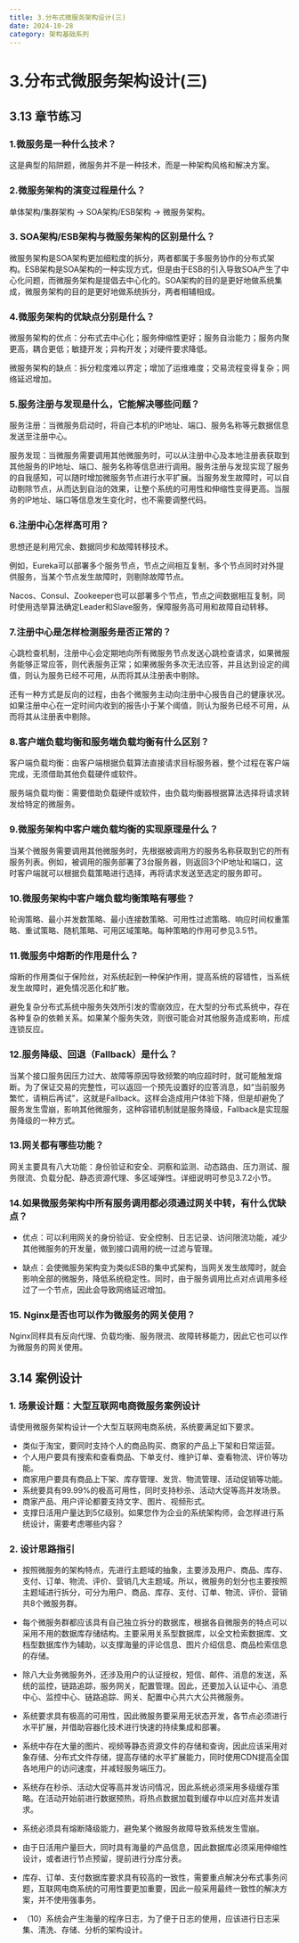 ```yaml
---
title: 3.分布式微服务架构设计(三)
date: 2024-10-28
category: 架构基础系列
---
```


# 3.分布式微服务架构设计(三)

## 3.13 章节练习

### 1.微服务是一种什么技术？

这是典型的陷阱题，微服务并不是一种技术，而是一种架构风格和解决方案。

### 2.微服务架构的演变过程是什么？

单体架构/集群架构 -> SOA架构/ESB架构 -> 微服务架构。

### 3. SOA架构/ESB架构与微服务架构的区别是什么？

微服务架构是SOA架构更加细粒度的拆分，两者都属于多服务协作的分布式架构。ESB架构是SOA架构的一种实现方式，但是由于ESB的引入导致SOA产生了中心化问题，而微服务架构是提倡去中心化的。SOA架构的目的是更好地做系统集成，微服务架构的目的是更好地做系统拆分，两者相辅相成。

### 4.微服务架构的优缺点分别是什么？

微服务架构的优点：分布式去中心化；服务伸缩性更好；服务自治能力；服务内聚更高，耦合更低；敏捷开发；异构开发；对硬件要求降低。 

微服务架构的缺点：拆分粒度难以界定；增加了运维难度；交易流程变得复杂；网络延迟增加。

### 5.服务注册与发现是什么，它能解决哪些问题？

服务注册：当微服务启动时，将自己本机的IP地址、端口、服务名称等元数据信息发送至注册中心。

服务发现：当微服务需要调用其他微服务时，可以从注册中心及本地注册表获取到其他服务的IP地址、端口、服务名称等信息进行调用。服务注册与发现实现了服务的自我感知，可以随时增加微服务节点进行水平扩展。当服务发生故障时，可以自动剔除节点，从而达到自治的效果，让整个系统的可用性和伸缩性变得更高。当服务的IP地址、端口等信息发生变化时，也不需要调整代码。

### 6.注册中心怎样高可用？

思想还是利用冗余、数据同步和故障转移技术。

例如，Eureka可以部署多个服务节点，节点之间相互复制，多个节点同时对外提供服务，当某个节点发生故障时，则剔除故障节点。

Nacos、Consul、Zookeeper也可以部署多个节点，节点之间数据相互复制，同时使用选举算法确定Leader和Slave服务，保障服务高可用和故障自动转移。

### 7.注册中心是怎样检测服务是否正常的？

心跳检查机制，注册中心会定期地向所有微服务节点发送心跳检查请求，如果微服务能够正常应答，则代表服务正常；如果微服务多次无法应答，并且达到设定的阈值，则认为服务已经不可用，从而将其从注册表中剔除。

还有一种方式是反向的过程，由各个微服务主动向注册中心报告自己的健康状况。如果注册中心在一定时间内收到的报告小于某个阈值，则认为服务已经不可用，从而将其从注册表中剔除。

### 8.客户端负载均衡和服务端负载均衡有什么区别？

客户端负载均衡：由客户端根据负载算法直接请求目标服务器，整个过程在客户端完成，无须借助其他负载硬件或软件。

服务端负载均衡：需要借助负载硬件或软件，由负载均衡器根据算法选择将请求转发给特定的微服务。

### 9.微服务架构中客户端负载均衡的实现原理是什么？

当某个微服务需要调用其他微服务时，先根据被调用方的服务名称获取到它的所有服务列表。例如，被调用的服务部署了3台服务器，则返回3个IP地址和端口，这时客户端就可以根据负载策略进行选择，再将请求发送至选定的服务即可。

### 10.微服务架构中客户端负载均衡策略有哪些？

轮询策略、最小并发数策略、最小连接数策略、可用性过滤策略、响应时间权重策略、重试策略、随机策略、可用区域策略。每种策略的作用可参见3.5节。

### 11.微服务中熔断的作用是什么？

熔断的作用类似于保险丝，对系统起到一种保护作用，提高系统的容错性，当系统发生故障时，避免情况恶化和扩散。

避免复杂分布式系统中服务失效所引发的雪崩效应，在大型的分布式系统中，存在各种复杂的依赖关系。如果某个服务失效，则很可能会对其他服务造成影响，形成连锁反应。

### 12.服务降级、回退（Fallback）是什么？

当某个接口服务因压力过大、故障等原因导致频繁的响应超时时，就可能触发熔断。为了保证交易的完整性，可以返回一个预先设置好的应答消息，如“当前服务繁忙，请稍后再试”，这就是Fallback。这样会造成用户体验下降，但是却避免了服务发生雪崩，影响其他微服务，这种容错机制就是服务降级，Fallback是实现服务降级的一种方式。

### 13.网关都有哪些功能？

网关主要具有八大功能：身份验证和安全、洞察和监测、动态路由、压力测试、服务限流、负载分配、静态资源代理、多区域弹性。详细说明可参见3.7.2小节。

### 14.如果微服务架构中所有服务调用都必须通过网关中转，有什么优缺点？

- 优点：可以利用网关的身份验证、安全控制、日志记录、访问限流功能，减少其他微服务的开发量，做到接口调用的统一过滤与管理。

- 缺点：会使微服务架构变为类似ESB的集中式架构，当网关发生故障时，就会影响全部的微服务，降低系统稳定性。同时，由于服务调用比点对点调用多经过了一个节点，因此会导致网络延迟增加。

### 15. Nginx是否也可以作为微服务的网关使用？

Nginx同样具有反向代理、负载均衡、服务限流、故障转移能力，因此它也可以作为微服务的网关使用。


## 3.14 案例设计

### 1. 场景设计题：大型互联网电商微服务案例设计

请使用微服务架构设计一个大型互联网电商系统，系统要满足如下要求。

- 类似于淘宝，要同时支持个人的商品购买、商家的产品上下架和日常运营。
- 个人用户要具有搜索和查看商品、下单支付、维护订单、查看物流、评价等功能。
- 商家用户要具有商品上下架、库存管理、发货、物流管理、活动促销等功能。
- 系统要具有99.99%的极高可用性，同时支持秒杀、活动大促等高并发场景。
- 商家产品、用户评论都要支持文字、图片、视频形式。
- 支撑日活用户量达到5亿级别。如果您作为企业的系统架构师，会怎样进行系统设计，需要考虑哪些内容？

### 2. 设计思路指引

- 按照微服务的架构特点，先进行主题域的抽象，主要涉及用户、商品、库存、支付、订单、物流、评价、营销几大主题域。所以，微服务的划分也主要按照主题域进行拆分，可分为用户、商品、库存、支付、订单、物流、评价、营销共8个微服务群。

- 每个微服务群都应该具有自己独立拆分的数据库，根据各自微服务的特点可以采用不用的数据库存储结构。主要采用关系型数据库，以全文检索数据库、文档型数据库作为辅助，以支撑海量的评论信息、图片介绍信息、商品检索信息的存储。

- 除八大业务微服务外，还涉及用户的认证授权，短信、邮件、消息的发送，系统的监控，链路追踪，服务网关，配置管理。因此，还要加入认证中心、消息中心、监控中心、链路追踪、网关、配置中心共六大公共微服务。

- 系统要求具有极高的可用性，因此微服务要采用无状态开发，各节点必须进行水平扩展，并借助容器化技术进行快速的持续集成和部署。

- 系统中存在大量的图片、视频等静态资源文件的存储和查询，因此应该采用对象存储、分布式文件存储，提高存储的水平扩展能力，同时使用CDN提高全国各地用户的访问速度，并减轻服务端压力。

- 系统存在秒杀、活动大促等高并发访问情况，因此系统必须采用多级缓存策略。在活动开始前进行数据预热，将热点数据加载到缓存中以应对高并发请求。

- 系统必须具有熔断降级能力，避免某个微服务故障导致系统发生雪崩。

- 由于日活用户量巨大，同时具有海量的产品信息，因此数据库必须采用伸缩性设计，或者进行节点预留，提前进行分库分表。

- 库存、订单、支付数据库要求具有较高的一致性，需要重点解决分布式事务问题，互联网电商系统的可用性要更加重要，因此一般采用最终一致性的解决方案，并不使用强事务。

- （10）系统会产生海量的程序日志，为了便于日志的使用，应该进行日志采集、清洗、存储、分析的架构设计。
